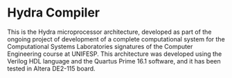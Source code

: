 # Hydra Compiler

This is the Hydra microprocessor architecture, developed as part of the ongoing project of development of a complete computational system for the Computational Systems Laboratories signatures of the Computer Engineering course at UNIFESP. This architecture was developed using the Verilog HDL language and the Quartus Prime 16.1 software, and it has been tested in Altera DE2-115 board.
